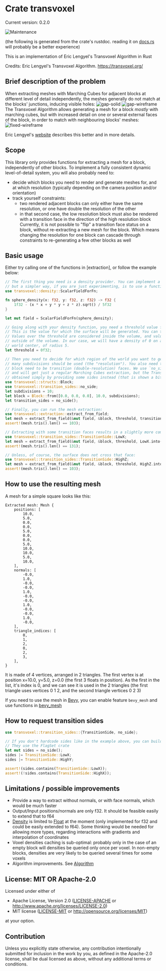 # Crate transvoxel
Current version: 0.2.0

![Maintenance](https://img.shields.io/badge/maintenance-experimental-blue.svg)

(the following is generated from the crate's rustdoc. reading it on [docs.rs](https://docs.rs/transvoxel) will probably be a better experience)

This is an implementation of Eric Lengyel's Transvoxel Algorithm in Rust

Credits: Eric Lengyel's Transvoxel Algorithm. <https://transvoxel.org/>

## Brief description of the problem
When extracting meshes with Marching Cubes for adjacent blocks at different level of detail independently, the meshes generally do not match at the blocks' junctions, inducing visible holes:
![gap-solid](https://gnurfos.github.io/transvoxel_rs/doc-images/gap-solid.png)
![gap-wireframe](https://gnurfos.github.io/transvoxel_rs/doc-images/gap-wireframe.png)
The Transvoxel Algorithm allows generating a mesh for a block *mostly* with marching cubes, but with increased detail on one or several external faces of the block, in order to match with neighbouring blocks' meshes:
![fixed-wireframe](https://gnurfos.github.io/transvoxel_rs/doc-images/fixed-wireframe.png)

Eric Lengyel's [website](https://transvoxel.org/) describes this better and in more details.

## Scope
This library only provides functions for extracting a mesh for a block, independently of other blocks.
To implement a fully consistent dynamic level-of-detail system, you will also probably need to:
 * decide which blocks you need to render and generate meshes for, and at which resolution (typically depending on the camera position and/or orientation)
 * track yourself constraints:
   * two rendered adjacent blocks can only either have the same resolution, or one have double the resolution of the other
   * in that second case, the low resolution block must also be rendered with a transition face in the direction of the high resolution block
Currently, it is not possible to "flip" a transition face status on a block, without re-extracting a new mesh for the block. Which means changing the resolution for one block can cascade through constraints to re-generating a few other blocks as well

## Basic usage
Either try calling one of the functions in [extraction], or follow the example below:
```rust
// The first thing you need is a density provider. You can implement a ScalarField for that
// but a simpler way, if you are just experimenting, is to use a function:
use transvoxel::density::ScalarFieldForFn;

fn sphere_density(x: f32, y: f32, z: f32) -> f32 {
    1f32 - (x * x + y * y + z * z).sqrt() / 5f32
}

let mut field = ScalarFieldForFn(sphere_density);

// Going along with your density function, you need a threshold value for your density:
// This is the value for which the surface will be generated. You can typically choose 0.
// Values over the threshold are considered inside the volume, and values under the threshold
// outside of the volume. In our case, we will have a density of 0 on a sphere centered on the
// world center, of radius 5.
let threshold = 0f32;

// Then you need to decide for which region of the world you want to generate the mesh, and how
// many subdivisions should be used (the "resolution"). You also need to tell which sides of the
// block need to be transition (double-resolution) faces. We use `no_side` here for simplicity,
// and will get just a regular Marching Cubes extraction, but the Transvoxel transitions can be
// obtained simply by providing some sides instead (that is shown a bit later):
use transvoxel::structs::Block;
use transvoxel::transition_sides::no_side;
let subdivisions = 10;
let block = Block::from([0.0, 0.0, 0.0], 10.0, subdivisions);
let transition_sides = no_side();

// Finally, you can run the mesh extraction:
use transvoxel::extraction::extract_from_field;
let mesh = extract_from_field(&mut field, &block, threshold, transition_sides);
assert!(mesh.tris().len() == 103);

// Extracting with some transition faces results in a slightly more complex mesh:
use transvoxel::transition_sides::TransitionSide::LowX;
let mesh = extract_from_field(&mut field, &block, threshold, LowX.into());
assert!(mesh.tris().len() == 131);

// Unless, of course, the surface does not cross that face:
use transvoxel::transition_sides::TransitionSide::HighZ;
let mesh = extract_from_field(&mut field, &block, threshold, HighZ.into());
assert!(mesh.tris().len() == 103);
```

## How to use the resulting mesh
A mesh for a simple square looks like this:
```ron
Extracted mesh: Mesh {
    positions: [
        10.0,
        5.0,
        0.0,
        0.0,
        5.0,
        0.0,
        0.0,
        5.0,
        10.0,
        10.0,
        5.0,
        10.0,
    ],
    normals: [
        -0.0,
        1.0,
        -0.0,
        -0.0,
        1.0,
        -0.0,
        -0.0,
        1.0,
        -0.0,
        -0.0,
        1.0,
        -0.0,
    ],
    triangle_indices: [
        0,
        1,
        2,
        0,
        2,
        3,
    ],
}
```
It is made of 4 vertices, arranged in 2 triangles.
The first vertex is at position x=10.0, y=5.0, z=0.0 (the first 3 floats in position).
As the first in the list, it's index is 0, and we can see it is used in the 2 triangles
(the first triangle uses vertices 0 1 2, and the second triangle vertices 0 2 3)

If you need to use the mesh in [Bevy](https://bevyengine.org/), you can enable feature `bevy_mesh` and use functions in [bevy_mesh]

[bevy_mesh]: crate::bevy_mesh

## How to request transition sides
```rust
use transvoxel::transition_sides::{TransitionSide, no_side};

// If you don't hardcode sides like in the example above, you can build a set of sides incrementally:
// They use the FlagSet crate
let mut sides = no_side();
sides |= TransitionSide::LowX;
sides |= TransitionSide::HighY;

assert!(sides.contains(TransitionSide::LowX));
assert!(!sides.contains(TransitionSide::HighX));
```

## Limitations / possible improvements
 * Provide a way to extract without normals, or with face normals, which would be much faster
 * Output/Input positions/normals are only f32. It should be feasible easily to extend that to f64
 * [Density] is limited to [Float] at the moment (only implemented for f32 and could be easily extended to f64). Some thinking would be needed for allowing more types, regarding interactions with gradients and interpolation of coordinates
 * Voxel densities caching is sub-optimal: probably only in the case of an empty block will densities be queried only once per voxel. In non-empty blocks, densities are very likely to be queried several times for some voxels
 * Algorithm improvements. See [Algorithm]

[Algorithm]: crate::implementation::algorithm
[Density]: crate::density::Density
[Float]: num::Float


## License: MIT OR Apache-2.0

Licensed under either of

 * Apache License, Version 2.0
   ([LICENSE-APACHE](LICENSE-APACHE) or http://www.apache.org/licenses/LICENSE-2.0)
 * MIT license
   ([LICENSE-MIT](LICENSE-MIT) or http://opensource.org/licenses/MIT)

at your option.

## Contribution

Unless you explicitly state otherwise, any contribution intentionally submitted
for inclusion in the work by you, as defined in the Apache-2.0 license, shall be
dual licensed as above, without any additional terms or conditions.
